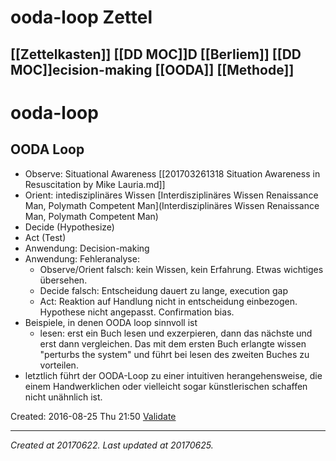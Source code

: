 # ooda-loop Zettel
 [[Zettelkasten]] [[DD MOC]]D [[Berliem]] [[DD MOC]]ecision-making [[OODA]] [[Methode]] 
---



# ooda-loop

## OODA Loop

*   Observe: Situational Awareness [[201703261318 Situation Awareness in Resuscitation by Mike Lauria.md]]
*   Orient: intedisziplinäres Wissen [Interdisziplinäres Wissen Renaissance Man, Polymath Competent Man](Interdisziplinäres Wissen Renaissance Man, Polymath Competent Man)
*   Decide (Hypothesize)
*   Act (Test)
*   Anwendung: Decision-making
*   Anwendung: Fehleranalyse:
    *   Observe/Orient falsch: kein Wissen, kein Erfahrung. Etwas wichtiges übersehen.
    *   Decide falsch: Entscheidung dauert zu lange, execution gap
    *   Act: Reaktion auf Handlung nicht in entscheidung einbezogen. Hypothese nicht angepasst. Confirmation bias.
*   Beispiele, in denen OODA loop sinnvoll ist
    *   lesen: erst ein Buch lesen und exzerpieren, dann das nächste und erst dann vergleichen. Das mit dem ersten Buch erlangte wissen "perturbs the system" und führt bei lesen des zweiten Buches zu vorteilen.
*   letztlich führt der OODA-Loop zu einer intuitiven herangehensweise, die einem Handwerklichen oder vielleicht sogar künstlerischen schaffen nicht unähnlich ist.

Created: 2016-08-25 Thu 21:50
[Validate](http://validator.w3.org/check?uri=referer)

---

_Created at 20170622._
_Last updated at 20170625._



